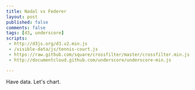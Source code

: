 ```yaml
---
title: Nadal vs Federer
layout: post
published: false
comments: false
tags: [d3, underscore]
scripts:
 - http://d3js.org/d3.v2.min.js
 - /visible-data/js/tennis-court.js
 - https://raw.github.com/square/crossfilter/master/crossfilter.min.js
 - http://documentcloud.github.com/underscore/underscore-min.js

---
```

<style type="text/css">
body { position: relative; }
#court {
	width: 320px;
	float: left;
	margin-right: 1em;
}
#court svg {
	background-color: #1d723d;
}

#court line {
	stroke: #eee;
	stroke-width: 1px;
}

#court line:nth-child(2) {
	stroke-width: 3px;
}

</style>

Have data. Let's chart.

<div id="court"> </div>

<script type="text/javascript">
var shots = crossfilter(),
    byPoint = shots.dimension(function(d) { return d.point; }),
    byResult = shots.dimension(function(d) { return d.result; }),
    byPlayer = shots.dimension(function(d) { return d.hitBy; });


d3.csv('/visible-data/data/federer-nadal.csv', function(data) {
	window.data = data;
	_.each(data, function(d, i) {
		d.point = +d.point;
		d.x = +d.x;
		d.y = +d.y;
	});
	shots.add(data);

})
</script>